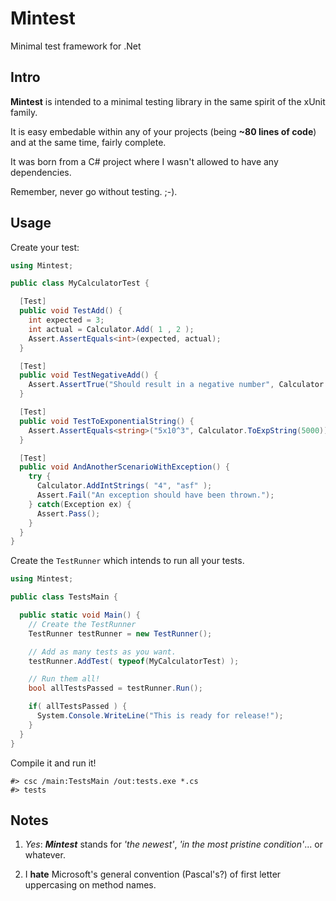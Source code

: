 # Mintest

Minimal test framework for .Net

## Intro

**Mintest** is intended to a minimal testing library in the same spirit
of the xUnit family.

It is easy embedable within any of your projects (being **~80 lines of
code**) and at the same time, fairly complete.

It was born from a C# project where I wasn't allowed to have any
dependencies.

Remember, never go without testing. ;-).

## Usage

Create your test:

``` c#
using Mintest;

public class MyCalculatorTest {

  [Test]
  public void TestAdd() {
    int expected = 3;
    int actual = Calculator.Add( 1 , 2 );
    Assert.AssertEquals<int>(expected, actual);
  }

  [Test]
  public void TestNegativeAdd() {
    Assert.AssertTrue("Should result in a negative number", Calculator.Add(5,-99) < 0);
  }

  [Test]
  public void TestToExponentialString() {
    Assert.AssertEquals<string>("5x10^3", Calculator.ToExpString(5000));
  }

  [Test]
  public void AndAnotherScenarioWithException() {
    try {
      Calculator.AddIntStrings( "4", "asf" );
      Assert.Fail("An exception should have been thrown.");
    } catch(Exception ex) {
      Assert.Pass();
    }
  }
}
```

Create the `TestRunner` which intends to run all your tests.

``` c#
using Mintest;

public class TestsMain {

  public static void Main() {
    // Create the TestRunner
    TestRunner testRunner = new TestRunner();

    // Add as many tests as you want.
    testRunner.AddTest( typeof(MyCalculatorTest) );

    // Run them all!
    bool allTestsPassed = testRunner.Run();

    if( allTestsPassed ) {
      System.Console.WriteLine("This is ready for release!");
    }
  }
}
```

Compile it and run it!

```
#> csc /main:TestsMain /out:tests.exe *.cs
#> tests
```

## Notes

1) *Yes*: ***Mintest*** stands for *'the newest'*, *'in the most pristine
condition'*... or whatever.

2) I **hate** Microsoft's general convention (Pascal's?) of first letter uppercasing on method names.

